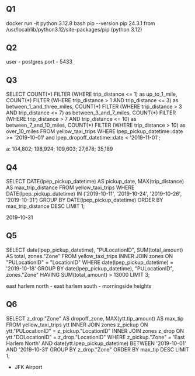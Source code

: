 # 

<h2>Q1</h2>
docker run -it python:3.12.8 bash 
pip --version 
pip 24.3.1 from /usr/local/lib/python3.12/site-packages/pip (python 3.12)

<h2>Q2</h2>
user - postgres
port - 5433 

<h2>Q3</h2>
SELECT 
	COUNT(*) FILTER (WHERE trip_distance <= 1) as up_to_1_mile, 
	COUNT(*) FILTER (WHERE trip_distance > 1 AND trip_distance <= 3) as between_1_and_three_miles, 
	COUNT(*) FILTER (WHERE trip_distance > 3 AND trip_distance <= 7) as between_3_and_7_miles,
	COUNT(*) FILTER (WHERE trip_distance > 7 AND trip_distance <= 10) as between_7_and_10_miles,
	COUNT(*) FILTER (WHERE trip_distance > 10) as over_10_miles
FROM yellow_taxi_trips
WHERE lpep_pickup_datetime::date >= '2019-10-01' and lpep_dropoff_datetime::date < '2019-11-01';		
	
a: 104,802; 198,924; 109,603; 27,678; 35,189

<h2>Q4</h2>
SELECT 
    DATE(lpep_pickup_datetime) AS pickup_date, 
    MAX(trip_distance) AS max_trip_distance
FROM 
    yellow_taxi_trips
WHERE 
    DATE(lpep_pickup_datetime) IN ('2019-10-11', '2019-10-24', '2019-10-26', '2019-10-31')
GROUP BY 
    DATE(lpep_pickup_datetime)
ORDER BY 
    max_trip_distance DESC
LIMIT 1;

2019-10-31

<h2>Q5</h2>
SELECT date(lpep_pickup_datetime), "PULocationID", SUM(total_amount) AS total, zones."Zone"
FROM yellow_taxi_trips 
INNER JOIN zones
ON "PULocationID" = "LocationID"
WHERE date(lpep_pickup_datetime) = '2019-10-18'
GROUP BY date(lpep_pickup_datetime), "PULocationID", zones."Zone"
HAVING SUM(total_amount) > 13000
LIMIT 3;

east harlem north - east harlem south - morningside heights 

<h2>Q6</h2>
SELECT 
    z_drop."Zone" AS dropoff_zone, 
    MAX(ytt.tip_amount) AS max_tip
FROM 
    yellow_taxi_trips ytt
INNER JOIN 
    zones z_pickup ON ytt."PULocationID" = z_pickup."LocationID"
INNER JOIN 
    zones z_drop ON ytt."DOLocationID" = z_drop."LocationID"
WHERE 
    z_pickup."Zone" = 'East Harlem North'
    AND date(ytt.lpep_pickup_datetime) BETWEEN '2019-10-01' AND '2019-10-31'
GROUP BY 
    z_drop."Zone"
ORDER BY 
    max_tip DESC
LIMIT 1;

- JFK Airport 